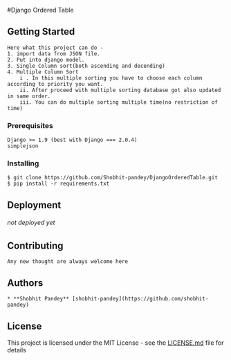 #Django Ordered Table

## Getting Started

```
Here what this project can do - 
1. import data from JSON file.
2. Put into django model.
3. Single Column sort(both ascending and decending)
4. Multiple Column Sort
    i . In this multiple sorting you have to choose each column according to priority you want.
    ii. After proceed with multiple sorting database got also updated in same order.
    iii. You can do multiple sorting multiple time(no restriction of time)
```
### Prerequisites
```
Django >= 1.9 (best with Django === 2.0.4)
simplejson
```
### Installing
```
$ git clone https://github.com/Shobhit-pandey/DjangoOrderedTable.git
$ pip install -r requirements.txt
```
## Deployment

###### not deployed yet

## Contributing
```
Any new thought are always welcome here
```

## Authors

```
* **Shobhit Pandey** [shobhit-pandey](https://github.com/shobhit-pandey) 
```

## License

This project is licensed under the MIT License - see the [LICENSE.md](LICENSE.md) file for details